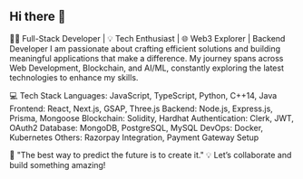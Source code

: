 ## Hi there 👋

👨‍💻 Full-Stack Developer | 💡 Tech Enthusiast | 🌐 Web3 Explorer | Backend Developer
I am passionate about crafting efficient solutions and building meaningful applications that make a difference. My journey spans across Web Development, Blockchain, and AI/ML, constantly exploring the latest technologies to enhance my skills.

💻 Tech Stack
Languages: JavaScript, TypeScript, Python, C++14, Java
Frontend: React, Next.js, GSAP, Three.js
Backend: Node.js, Express.js, Prisma, Mongoose
Blockchain: Solidity, Hardhat
Authentication: Clerk, JWT, OAuth2
Database: MongoDB, PostgreSQL, MySQL
DevOps: Docker, Kubernetes
Others: Razorpay Integration, Payment Gateway Setup


🌟 "The best way to predict the future is to create it."
💡 Let’s collaborate and build something amazing!


